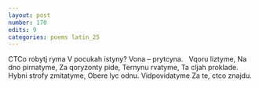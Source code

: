 ```yaml
---
layout: post
number: 170
edits: 9
categories: poems latin_25
---
```


CTCo robytj ryma
V pocukah istyny?
Vona – prytcyna.
 
Vqoru liztyme,
Na dno pirnatyme,
Za qoryzonty pide,
Ternynu rvatyme,
Ta cljah proklade.
 
Hybni strofy zmitatyme,
Obere lyc odnu.
Vidpovidatyme
Za te, ctco znajdu.
